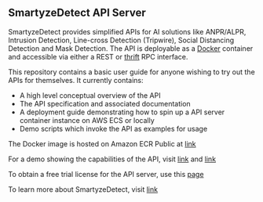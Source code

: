 ## SmartyzeDetect API Server

SmartyzeDetect provides simplified APIs for AI solutions like ANPR/ALPR, Intrusion Detection, Line-cross Detection (Tripwire), Social Distancing Detection and Mask Detection. The API is deployable as a [Docker](https://www.docker.com/) container and accessible via either a REST or [thrift](https://thrift.apache.org/) RPC interface.

This repository contains a basic user guide for anyone wishing to try out the APIs for themselves. It currently contains:
  - A high level conceptual overview of the API
  - The API specification and associated documentation
  - A deployment guide demonstrating how to spin up a API server container instance on AWS ECS or locally
  - Demo scripts which invoke the API as examples for usage

The Docker image is hosted on Amazon ECR Public at [link](https://gallery.ecr.aws/smartyzedetect/ml/sd-apiserver)

For a demo showing the capabilities of the API, visit [link](https://youtu.be/zlnMdlDxsyQ) and [link](https://youtu.be/4V39G3015fc) 

To obtain a free trial license for the API server, use this [page](https://www.smartyzedetect.com/pages/sdkfreetrial)

To learn more about SmartyzeDetect, visit [link](https://www.smartyzedetect.com)


